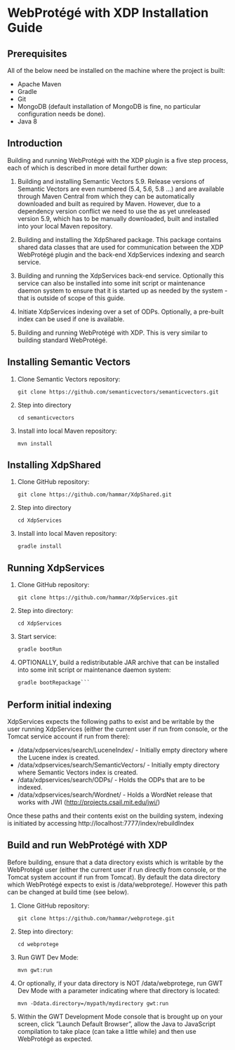 # WebProtégé with XDP Installation Guide

## Prerequisites

All of the below need be installed on the machine where the project is built:

* Apache Maven
* Gradle
* Git
* MongoDB (default installation of MongoDB is fine, no particular configuration needs be done).
* Java 8

## Introduction

Building and running WebProtégé with the XDP plugin is a five step process, each of which is described in more detail further down:

1. Building and installing Semantic Vectors 5.9. Release versions of Semantic Vectors are even numbered (5.4, 5.6, 5.8 …) and are available through Maven Central from which they can be automatically downloaded and built as required by Maven. However, due to a dependency version conflict we need to use the as yet unreleased version 5.9, which has to be manually downloaded, built and installed into your local Maven repository.

2. Building and installing the XdpShared package. This package contains shared data classes that are used for communication between the XDP WebProtégé plugin and the back-end XdpServices indexing and search service.

3. Building and running the XdpServices back-end service. Optionally this service can also be installed into some init script or maintenance daemon system to ensure that it is started up as needed by the system - that is outside of scope of this guide.

4. Initiate XdpServices indexing over a set of ODPs. Optionally, a pre-built index can be used if one is available.

5. Building and running WebProtégé with XDP. This is very similar to building standard WebProtégé.

## Installing Semantic Vectors

1. Clone Semantic Vectors repository:

    ```git clone https://github.com/semanticvectors/semanticvectors.git```

2. Step into directory

    ```cd semanticvectors```

3. Install into local Maven repository:

    ```mvn install```

## Installing XdpShared

1. Clone GitHub repository:

    ```git clone https://github.com/hammar/XdpShared.git```

2. Step into directory

    ```cd XdpServices```

3. Install into local Maven repository:

    ```gradle install```

## Running XdpServices

1. Clone GitHub repository:

    ```git clone https://github.com/hammar/XdpServices.git```

2. Step into directory:

    ```cd XdpServices```

3. Start service:

    ```gradle bootRun```

4. OPTIONALLY, build a redistributable JAR archive that can be installed into some init script or maintenance daemon system:

    ```gradle jar
    gradle bootRepackage```

## Perform initial indexing

XdpServices expects the following paths to exist and be writable by the user running XdpServices (either the current user if run from console, or the Tomcat service account if run from there):

* /data/xdpservices/search/LuceneIndex/ - Initially empty directory where the Lucene index is created.
* /data/xdpservices/search/SemanticVectors/ - Initially empty directory where Semantic Vectors index is created.
* /data/xdpservices/search/ODPs/ - Holds the ODPs that are to be indexed.
* /data/xdpservices/search/Wordnet/ - Holds a WordNet release that works with JWI (http://projects.csail.mit.edu/jwi/)

Once these paths and their contents exist on the building system, indexing is initiated by accessing http://localhost:7777/index/rebuildIndex

## Build and run WebProtégé with XDP

Before building, ensure that a data directory exists which is writable by the WebProtégé user (either the current user if run directly from console, or the Tomcat system account if run from Tomcat). By default the data directory which WebProtégé expects to exist is /data/webprotege/. However this path can be changed at build time (see below).

1. Clone GitHub repository:

    ```git clone https://github.com/hammar/webprotege.git```

2. Step into directory:

    ```cd webprotege```

3. Run GWT Dev Mode:

    ```mvn gwt:run```

4. Or optionally, if your data directory is NOT /data/webprotege, run GWT Dev Mode with a parameter indicating where that directory is located:

    ```mvn -Ddata.directory=/mypath/mydirectory gwt:run```

5. Within the GWT Development Mode console that is brought up on your screen, click ”Launch Default Browser”, allow the Java to JavaScript compilation to take place (can take a little while) and then use WebProtégé as expected.

